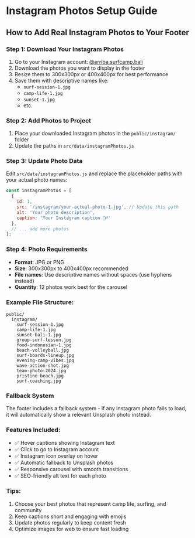 # Instagram Photos Setup Guide

## How to Add Real Instagram Photos to Your Footer

### Step 1: Download Your Instagram Photos
1. Go to your Instagram account: [@arriba.surfcamp.bali](https://www.instagram.com/arriba.surfcamp.bali)
2. Download the photos you want to display in the footer
3. Resize them to 300x300px or 400x400px for best performance
4. Save them with descriptive names like:
   - `surf-session-1.jpg`
   - `camp-life-1.jpg`
   - `sunset-1.jpg`
   - etc.

### Step 2: Add Photos to Project
1. Place your downloaded Instagram photos in the `public/instagram/` folder
2. Update the paths in `src/data/instagramPhotos.js`

### Step 3: Update Photo Data
Edit `src/data/instagramPhotos.js` and replace the placeholder paths with your actual photo names:

```javascript
const instagramPhotos = [
  {
    id: 1,
    src: '/instagram/your-actual-photo-1.jpg', // Update this path
    alt: 'Your photo description',
    caption: 'Your Instagram caption 🏄‍♂️'
  },
  // ... add more photos
];
```

### Step 4: Photo Requirements
- **Format**: JPG or PNG
- **Size**: 300x300px to 400x400px recommended
- **File names**: Use descriptive names without spaces (use hyphens instead)
- **Quantity**: 12 photos work best for the carousel

### Example File Structure:
```
public/
  instagram/
    surf-session-1.jpg
    camp-life-1.jpg
    sunset-bali-1.jpg
    group-surf-lesson.jpg
    food-indonesian-1.jpg
    beach-volleyball.jpg
    surf-boards-lineup.jpg
    evening-camp-vibes.jpg
    wave-action-shot.jpg
    team-photo-2024.jpg
    pristine-beach.jpg
    surf-coaching.jpg
```

### Fallback System
The footer includes a fallback system - if any Instagram photo fails to load, it will automatically show a relevant Unsplash photo instead.

### Features Included:
- ✅ Hover captions showing Instagram text
- ✅ Click to go to Instagram account
- ✅ Instagram icon overlay on hover
- ✅ Automatic fallback to Unsplash photos
- ✅ Responsive carousel with smooth transitions
- ✅ SEO-friendly alt text for each photo

### Tips:
1. Choose your best photos that represent camp life, surfing, and community
2. Keep captions short and engaging with emojis
3. Update photos regularly to keep content fresh
4. Optimize images for web to ensure fast loading
